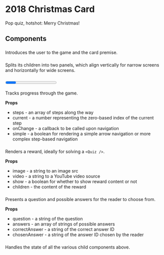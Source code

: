 # 2018 Christmas Card

Pop quiz, hotshot: Merry Christmas!

## Components

### <Introduction />

Introduces the user to the game and the card premise.

### <SplitScreen />

Splits its children into two panels, which align vertically for narrow screens and horizontally for wide screens.

### <Progress />

Tracks progress through the game.

**Props**

  * steps - an array of steps along the way
  * current - a number representing the zero-based index of the current step
  * onChange - a callback to be called upon navigation
  * simple - a boolean for rendering a simple arrow navigation or more complex step-based navigation

### <Reward></Reward>

Renders a reward, ideally for solving a `<Quiz />`.

**Props**

  * image - a string to an image src
  * video - a string to a YouTube video source
  * show - a boolean for whether to show reward content or not
  * children - the content of the reward

### <Quiz />

Presents a question and possible answers for the reader to choose from.

**Props**

  * question - a string of the question
  * answers - an array of strings of possible answers
  * correctAnswer - a string of the correct answer ID
  * chosenAnswer - a string of the answer ID chosen by the reader

### <Game />

Handles the state of all the various child components above.
